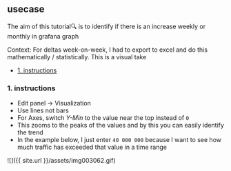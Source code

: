 ## usecase
The aim of this tutorial🔍 is to identify if there is an increase weekly or monthly in grafana graph

Context: For deltas week-on-week, I had to export to excel and do this mathematically / statistically. This is a visual take

<!-- TOC -->

- [1. instructions](#1-instructions)

<!-- /TOC -->

### 1. instructions
* Edit panel -> Visualization
* Use lines not bars
* For Axes, switch _Y-Min_ to the value near the top instead of `0` 
* This zooms to the peaks of the values and by this you can easily identify the trend
* In the example below, I just enter `40 000 000` because I want to see how much traffic has exceeded that value in a time range

![]({{ site.url }}/assets/img003062.gif)

